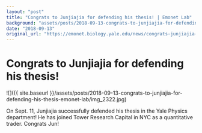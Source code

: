```yaml
---
layout: "post"
title: "Congrats to Junjiajia for defending his thesis! | Emonet Lab"
background: "assets/posts/2018-09-13-congrats-to-junjiajia-for-defending-his-thesis-emonet-lab/img_2322.jpg"
date: "2018-09-13"
original_url: "https://emonet.biology.yale.edu/news/congrats-junjiajia-defending-his-thesis"
---
```

# Congrats to Junjiajia for defending his thesis!

![]({{ site.baseurl }}/assets/posts/2018-09-13-congrats-to-junjiajia-for-defending-his-thesis-emonet-lab/img_2322.jpg)

On Sept. 11, Junjiajia successfully defended his thesis in the Yale Physics department! He has joined Tower Research Capital in NYC as a quantitative trader. Congrats Jun!